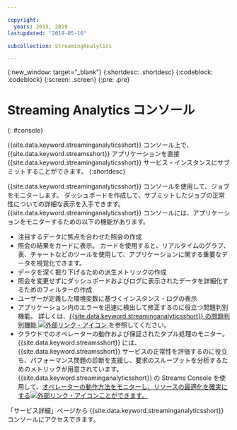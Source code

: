 ```yaml
---

copyright:
  years: 2015, 2019
lastupdated: "2019-05-16"

subcollection: StreamingAnalytics

---
```


<!-- Attribute definitions -->
{:new_window: target="_blank"}
{:shortdesc: .shortdesc}
{:codeblock: .codeblock}
{:screen: .screen}
{:pre: .pre}

# Streaming Analytics コンソール
{: #console}

{{site.data.keyword.streaminganalyticsshort}} コンソール上で、{{site.data.keyword.streamsshort}} アプリケーションを直接 {{site.data.keyword.streaminganalyticsshort}} サービス・インスタンスにサブミットすることができます。
{:shortdesc}

{{site.data.keyword.streaminganalyticsshort}} コンソールを使用して、ジョブをモニターします。 ダッシュボードを作成して、サブミットしたジョブの正常性についての詳細な表示を入手できます。 {{site.data.keyword.streaminganalyticsshort}} コンソールには、アプリケーションをモニターするための以下の機能があります。

* 注目するデータに焦点を合わせた照会の作成
* 照会の結果をカードに表示。 カードを使用すると、リアルタイムのグラフ、表、チャートなどのツールを使用して、アプリケーションに関する重要なデータを視覚化できます。
* データを深く掘り下げるための派生メトリックの作成
* 照会を変更せずにダッシュボードおよびログに表示されたデータを詳細化するためのフィルターの作成
* ユーザーが定義した環境変数に基づくインスタンス・ログの表示
* アプリケーション内のエラーを迅速に検出して修正するのに役立つ問題判別機能。 詳しくは、[{{site.data.keyword.streaminganalyticsshort}} の問題判別機能 ![外部リンク・アイコン](../../icons/launch-glyph.svg "外部リンク・アイコン") ](https://wp.me/p4IICn-4cx)を参照してください。
* クラウドでのオペレーターの動作および保証されたタプル処理のモニター。 {{site.data.keyword.streamsshort}} には、{{site.data.keyword.streamsshort}} サービスの正常性を評価するのに役立ち、パフォーマンス問題の診断を支援し、要求のスループットを分析するためのメトリックが用意されています。 {{site.data.keyword.streaminganalyticsshort}} の Streams Console を使用して、[オペレーターの動作方法をモニターし、リソースの最適化を確実にする![外部リンク・アイコン](../../icons/launch-glyph.svg "外部リンク・アイコン")ことができます。](https://wp.me/p4IICn-4bH)


「サービス詳細」ページから {{site.data.keyword.streaminganalyticsshort}} コンソールにアクセスできます。

<!--The {{site.data.keyword.streaminganalyticsshort}} console is translated into the following languages: Brazilian Portuguese, French, German, Italian, Japanese, Korean, Simplified Chinese, Spanish, Traditional Chinese. Change the language setting in your browser to view the console in your preferred language. -->
